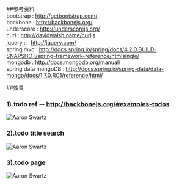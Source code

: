 ##参考资料  
bootstrap : http://getbootstrap.com/   
backbone : http://backbonejs.org/   
underscore : http://underscorejs.org/   
curl : http://davidwalsh.name/curljs   
jquery :　http://jquery.com/    
spring mvc : http://docs.spring.io/spring/docs/4.2.0.BUILD-SNAPSHOT/spring-framework-reference/htmlsingle/   
mongodb : http://docs.mongodb.org/manual/   
spring data mongoDB : http://docs.spring.io/spring-data/data-mongo/docs/1.7.0.RC1/reference/html/  

##效果   
### 1).todo ref -- http://backbonejs.org/#examples-todos   
![Aaron Swartz](https://github.com/ittarvin/snow-ball/blob/master/todo/src/main/webapp/images/todo.png?raw=true)    

### 2).todo title search          
![Aaron Swartz](https://github.com/ittarvin/snow-ball/blob/master/todo/src/main/webapp/images/todosearch.png?raw=true)

### 3).todo page           
![Aaron Swartz](https://github.com/ittarvin/snow-ball/blob/master/todo/src/main/webapp/images/todopage.png?raw=true)
